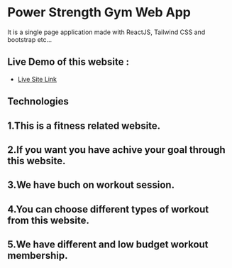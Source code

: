 # Power Strength Gym Web App

It is a single page application made with ReactJS, Tailwind CSS and bootstrap etc...

## Live Demo of this website :

- [Live Site Link](https://power-strength-gym.web.app/)

## Technologies
## 1.This is a fitness related website.
## 2.If you want you have achive your goal through this website.
## 3.We have buch on workout session.
## 4.You can choose different types of workout from this website.
## 5.We have different and low budget workout membership. 


